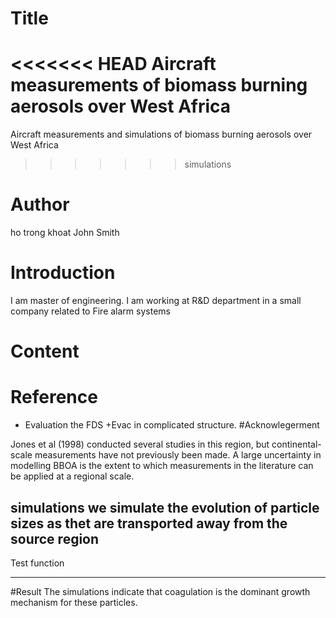 # Title 
<<<<<<< HEAD
 Aircraft measurements of biomass burning aerosols over West Africa
=======
  Aircraft measurements and simulations of biomass burning aerosols over West Africa
>>>>>>> simulations

# Author
 ho trong khoat
 John Smith

# Introduction 
I am master of engineering. I am working at R&D department in a small company related to Fire alarm systems

# Content
# Reference
 - Evaluation the FDS +Evac in complicated structure. 
#Acknowlegerment

Jones et al (1998) conducted several studies in this region,
but continental-scale measurements have not previously been made.
A large uncertainty in modelling BBOA is the extent to which
measurements in the literature can be applied at a regional scale.

simulations
we simulate the evolution of particle sizes as thet are transported
away from the source region
----------------------------
Test function

----------------------------
#Result
The simulations indicate that coagulation is the dominant growth
mechanism for these particles.
